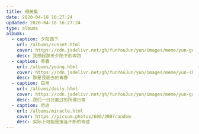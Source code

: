 ```yaml
---
title: 相册集
date: 2020-04-18 16:27:24
updated: 2020-04-18 16:27:24
type: albums
albums:
  - caption: 夕阳西下
    url: /albums/sunset.html
    cover: https://cdn.jsdelivr.net/gh/YunYouJun/yun/images/meme/yun-good-alpha-compressed.png
    desc: 我想起那天夕阳下的奔跑
  - caption: 青春
    url: /albums/young.html
    cover: https://cdn.jsdelivr.net/gh/YunYouJun/yun/images/meme/yun-shy-alpha.png
    desc: 那是我逝去的青春
  - caption: 日常
    url: /albums/daily.html
    cover: https://cdn.jsdelivr.net/gh/YunYouJun/yun/images/meme/yun-good-with-text.jpg
    desc: 我们一日日度过的所谓日常
  - caption: 奇迹
    url: /albums/miracle.html
    cover: https://picsum.photos/600/200?random
    desc: 实际上可能是接连不断的奇迹
---
```

